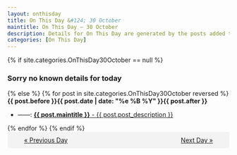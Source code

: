 ```yaml
---
layout: onthisday
title: On This Day &#124; 30 October
maintitle: On This Day — 30 October
description: Details for On This Day are generated by the posts added to the website so the content is subject to changes/updates over time.
categories: [On This Day]
---
```


{% if site.categories.OnThisDay30October == null %}
<h3>Sorry no known details for today</h3>
{% else %}
{% for post in site.categories.OnThisDay30October reversed %}
<strong>{{ post.before }}{{ post.date | date: "%e %B %Y" }}{{ post.after }}</strong>
<ul>
<li> ——: <a class="{{ post.class }}" href="{{ post.url }}"><strong>{{ post.maintitle }}</strong> - {{ post.post_description }}</a></li>
</ul>
{% endfor %}
{% endif %}
<br />
<div style="background-color: #f3f3f3; padding: 10px; border-radius: 5px; text-align: center; display: flex; justify-content: space-evenly;">
<a href="/onthisday/10/10-29">« Previous Day</a>
<span style="visibility:hidden;">[ Visit Leap Year February 29 ]</span>
<a href="/onthisday/10/10-31">Next Day »</a>
</div>
